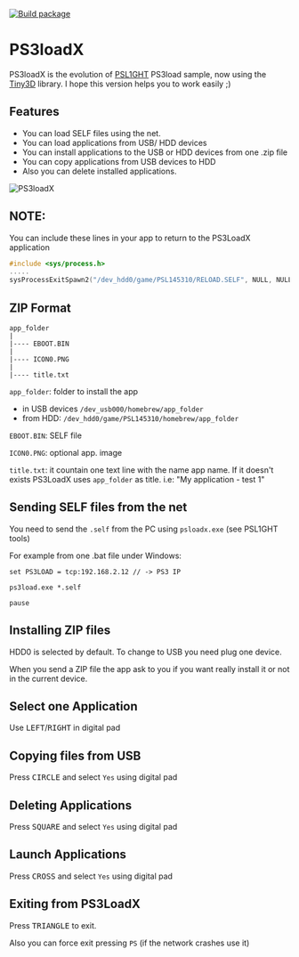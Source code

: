 [![Build package](https://github.com/humbertodias/ps3loadx/actions/workflows/build.yml/badge.svg)](https://github.com/humbertodias/ps3loadx/actions/workflows/build.yml)

# PS3loadX

PS3loadX is the evolution of [PSL1GHT](https://github.com/ps3dev/PSL1GHT/) PS3load sample, now using the [Tiny3D](https://github.com/wargio/tiny3D/) library. I hope this version helps you to work easily ;)

## Features
- You can load SELF files using the net.
- You can load applications from USB/ HDD devices
- You can install applications to the USB or HDD devices from one .zip file
- You can copy applications from USB devices to HDD
- Also you can delete installed applications.

![PS3loadX](https://user-images.githubusercontent.com/1153055/89194908-65477980-d57e-11ea-8d7f-67e73060b9a5.png)

NOTE:
-----

You can include these lines in your app to return to the PS3LoadX application
```c
#include <sys/process.h>
.....
sysProcessExitSpawn2("/dev_hdd0/game/PSL145310/RELOAD.SELF", NULL, NULL, NULL, 0, 1001, SYS_PROCESS_SPAWN_STACK_SIZE_1M);
```

ZIP Format
----------

```
app_folder
|
|---- EBOOT.BIN
|
|---- ICON0.PNG
|
|---- title.txt
```

`app_folder`: folder to install the app
 - in USB devices `/dev_usb000/homebrew/app_folder`
 - from HDD: `/dev_hdd0/game/PSL145310/homebrew/app_folder`

`EBOOT.BIN`: SELF file

`ICON0.PNG`: optional app. image

`title.txt`: it countain one text line with the name app name. If it doesn't exists PS3LoadX uses `app_folder` as title. i.e: "My application - test 1"

Sending SELF files from the net
-------------------------------

You need to send the `.self` from the PC using `psloadx.exe` (see PSL1GHT tools)

For example from one .bat file under Windows:
```
set PS3LOAD = tcp:192.168.2.12 // -> PS3 IP

ps3load.exe *.self

pause
```

Installing ZIP files
--------------------

HDD0 is selected by default. To change to USB you need plug one device.

When you send a ZIP file the app ask to you if you want really install it or not in the current device.

Select one Application
----------------------

Use <kbd>LEFT</kbd>/<kbd>RIGHT</kbd> in digital pad

Copying files from USB
----------------------

Press <kbd>CIRCLE</kbd> and select `Yes` using digital pad

Deleting Applications
---------------------

Press <kbd>SQUARE</kbd> and select `Yes` using digital pad

Launch Applications
-------------------

Press <kbd>CROSS</kbd> and select `Yes` using digital pad

Exiting from PS3LoadX
---------------------

Press <kbd>TRIANGLE</kbd> to exit.

Also you can force exit pressing `PS` (if the network crashes use it)
